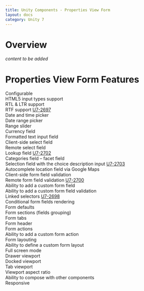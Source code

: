 ```yaml
---
title: Unity Components - Properties View Form
layout: docs
category: Unity 7
---
```

# Overview

*content to be added*

# Properties View Form Features

Configurable  
HTML5 input types support  
RTL & LTR support  
RTF support [U7-2697](https://jira.intellective.com/browse/U7-2697)  
Date and time picker  
Date range picker  
Range slider   
Currency field  
Formatted text input field   
Client-side select field  
Remote select field  
Lookup field [U7-2702](https://jira.intellective.com/browse/U7-2702)  
Categories field – facet field  
Selection field with the choice description input [U7-2703](https://jira.intellective.com/browse/U7-2703)  
Autocomplete location field via Google Maps  
Client-side form field validation  
Remote form field validation [U7-2700](https://jira.intellective.com/browse/U7-2700)  
Ability to add a custom form field  
Ability to add a custom form field validation  
Linked selectors [U7-2698](https://jira.intellective.com/browse/U7-2698)  
Conditional form fields rendering   
Form defaults  
Form sections (fields grouping)  
Form tabs  
Form header  
Form actions  
Ability to add a custom form action  
Form layouting  
Ability to define a custom form layout   
Full screen mode   
Drawer viewport   
Docked viewport  
Tab viewport  
Viewport aspect ratio   
Ability to compose with other components   
Responsive   
